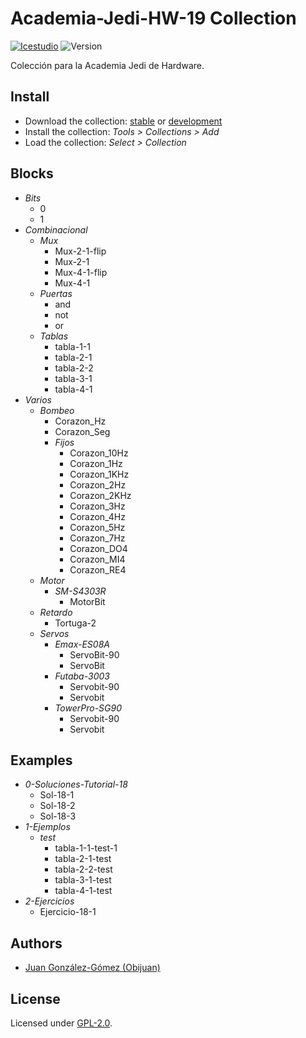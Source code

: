# Academia-Jedi-HW-19 Collection

[![Icestudio](https://img.shields.io/badge/collection-icestudio-blue.svg)](https://github.com/FPGAwars/icestudio)
![Version](https://img.shields.io/badge/version-v0.1.0-orange.svg)

Colección para la Academia Jedi de Hardware.

## Install

* Download the collection: [stable](https://github.com/Obijuan/Academia-Jedi-Hw/archive/v0.1.0.zip) or [development](https://github.com/Obijuan/Academia-Jedi-Hw/archive/master.zip)
* Install the collection: *Tools > Collections > Add*
* Load the collection: *Select > Collection*

## Blocks
* *Bits*
  * 0
  * 1
* *Combinacional*
  * *Mux*
    * Mux-2-1-flip
    * Mux-2-1
    * Mux-4-1-flip
    * Mux-4-1
  * *Puertas*
    * and
    * not
    * or
  * *Tablas*
    * tabla-1-1
    * tabla-2-1
    * tabla-2-2
    * tabla-3-1
    * tabla-4-1
* *Varios*
  * *Bombeo*
    * Corazon_Hz
    * Corazon_Seg
    * *Fijos*
      * Corazon_10Hz
      * Corazon_1Hz
      * Corazon_1KHz
      * Corazon_2Hz
      * Corazon_2KHz
      * Corazon_3Hz
      * Corazon_4Hz
      * Corazon_5Hz
      * Corazon_7Hz
      * Corazon_DO4
      * Corazon_MI4
      * Corazon_RE4
  * *Motor*
    * *SM-S4303R*
      * MotorBit
  * *Retardo*
    * Tortuga-2
  * *Servos*
    * *Emax-ES08A*
      * ServoBit-90
      * ServoBit
    * *Futaba-3003*
      * Servobit-90
      * Servobit
    * *TowerPro-SG90*
      * Servobit-90
      * Servobit

## Examples
* *0-Soluciones-Tutorial-18*
  * Sol-18-1
  * Sol-18-2
  * Sol-18-3
* *1-Ejemplos*
  * *test*
    * tabla-1-1-test-1
    * tabla-2-1-test
    * tabla-2-2-test
    * tabla-3-1-test
    * tabla-4-1-test
* *2-Ejercicios*
  * Ejercicio-18-1


## Authors
* [Juan González-Gómez (Obijuan)](https://github.com/Obijuan)


## License

Licensed under [GPL-2.0](https://opensource.org/licenses/GPL-2.0).
